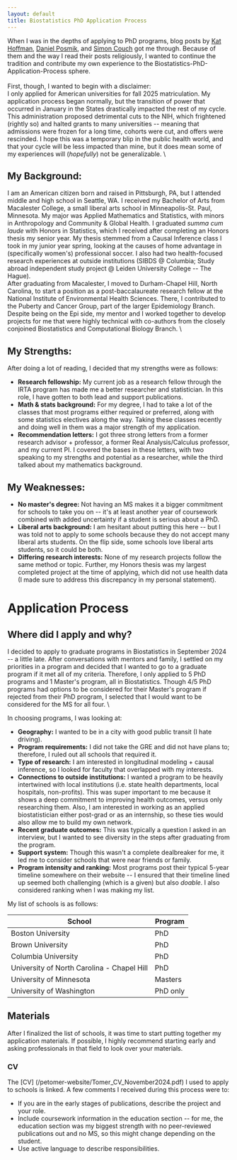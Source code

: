 ```yaml
---
layout: default
title: Biostatistics PhD Application Process
---
```


When I was in the depths of applying to PhD programs, blog posts by [Kat Hoffman](https://www.khstats.com/blog/phd-apps/), [Daniel Posmik](https://posmikdc.github.io/), and [Simon Couch](https://www.simonpcouch.com/blog/2021-03-15-apply-to-stats-grad-school/) got me through. Because of them and the way I read their posts religiously, I wanted to continue the tradition and contribute my own experience to the Biostatistics-PhD-Application-Process sphere. \
\
First, though, I wanted to begin with a disclaimer: \
I only applied for American universities for fall 2025 matriculation. My application process began normally, but the transition of power that occurred in January in the States drastically impacted the rest of my cycle. 
This administration proposed detrimental cuts to the NIH, which frightened (rightly so) and halted grants to many universities -- meaning that admissions were frozen for a long time, cohorts were cut, and offers were rescinded. 
I hope this was a temporary blip in the public health world, and that your cycle will be less impacted than mine, but it does mean some of my experiences will (_hopefully_) not be generalizable. 
\

## My Background: 
I am an American citizen born and raised in Pittsburgh, PA, but I attended middle and high school in Seattle, WA. I received my Bachelor of Arts from Macalester College, a small liberal arts school in Minneapolis-St. Paul, Minnesota. 
My major was Applied Mathematics and Statistics, with minors in Anthropology and Community & Global Health. I graduated _summa cum laude_ with Honors in Statistics, which I received after completing an Honors thesis my senior year.
My thesis stemmed from a Causal Inference class I took in my junior year spring, looking at the causes of home advantage in (specifically women's) professional soccer. I also had two health-focused research experiences at outside institutions (SIBDS @ Columbia; Study abroad independent study project @ Leiden University College -- The Hague).\
After graduating from Macalester, I moved to Durham-Chapel Hill, North Carolina, to start a position as a post-baccalaureate research fellow at the National Institute of Environmental Health Sciences. There, I contributed to the Puberty and Cancer Group, part of the larger Epidemiology Branch. 
Despite being on the Epi side, my mentor and I worked together to develop projects for me that were highly technical with co-authors from the closely conjoined Biostatistics and Computational Biology Branch. 
\
## My Strengths: 
After doing a lot of reading, I decided that my strengths were as follows: 
* **Research fellowship:** My current job as a research fellow through the IRTA program has made me a better researcher and statistician. In this role, I have gotten to both lead and support publications.
* **Math & stats background:** For my degree, I had to take a lot of the classes that most programs either required or preferred, along with some statistics electives along the way. Taking these classes recently and doing well in them was a major strength of my application. 
* **Recommendation letters:** I got three strong letters from a former research advisor + professor, a former Real Analysis/Calculus professor, and my current PI. I covered the bases in these letters, with two speaking to my strengths and potential as a researcher, while the third talked about my mathematics background. 


## My Weaknesses:
* **No master's degree:** Not having an MS makes it a bigger commitment for schools to take you on -- it's at least another year of coursework combined with added uncertainty if a student is serious about a PhD.
* **Liberal arts background:** I am hesitant about putting this here -- but I was told not to apply to some schools because they do not accept many liberal arts students. On the flip side, some schools love liberal arts students, so it could be both.
* **Differing research interests:** None of my research projects follow the same method or topic. Further, my Honors thesis was my largest completed project at the time of applying, which did not use health data (I made sure to address this discrepancy in my personal statement).

# Application Process 

## Where did I apply and why? 
I decided to apply to graduate programs in Biostatistics in September 2024 -- a little late. After conversations with mentors and family, I settled on my priorities in a program and decided that I wanted to go to a graduate program if it met all of my criteria. Therefore, I only  applied to 5 PhD programs and 1 Master's program, all in Biostatistics. Though 4/5 PhD programs had options to be considered for their Master's program if rejected from their PhD program, I selected that I would want to be considered for the MS for all four. \

In choosing programs, I was looking at:
* **Geography:** I wanted to be in a city with good public transit (I hate driving). 
* **Program requirements:** I did not take the GRE and did not have plans to; therefore, I ruled out all schools that required it.
* **Type of research:** I am interested in longitudinal modeling + causal inference, so I looked for faculty that overlapped with my interests.
* **Connections to outside institutions:** I wanted a program to be heavily intertwined with local institutions (i.e. state health departments, local hospitals, non-profits). This was super important to me because it shows a deep commitment to improving health outcomes, versus only researching them. Also, I am interested in working as an applied biostatistician either post-grad or as an internship, so these ties would also allow me to build my own network.
* **Recent graduate outcomes:** This was typically a question I asked in an interview, but I wanted to see diversity in the steps after graduating from the program.
* **Support system:** Though this wasn't a complete dealbreaker for me, it led me to consider schools that were near friends or family.
* **Program intensity and ranking:** Most programs post their typical 5-year timeline somewhere on their website -- I ensured that their timeline lined up seemed both challenging (which is a given) but also _doable_. I also considered ranking when I was making my list.

My list of schools is as follows:

|    School     | Program |
| ------------- | ------------- |
| Boston University  | PhD  |
| Brown University  | PhD |
| Columbia University  | PhD |
| University of North Carolina - Chapel Hill  | PhD |
| University of Minnesota | Masters |
| University of Washington | PhD only |

## Materials
After I finalized the list of schools, it was time to start putting together my application materials. If possible, I highly recommend starting early and asking professionals in that field to look over your materials. 
### CV
The [CV] (/petomer-website/Tomer_CV_November2024.pdf) I used to apply to schools is linked. A few comments I received during this process were to: 
* If you are in the early stages of publications, describe the project and your role.
* Include coursework information in the education section -- for me, the education section was my biggest strength with no peer-reviewed publications out and no MS, so this might change depending on the student.
* Use active language to describe responsibilities.


